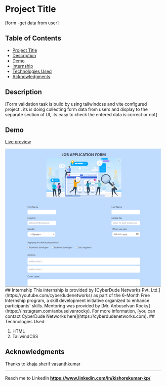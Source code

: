 # Project Title 
[form -get data from user]
## Table of Contents
- [Project Title](#project-title)
- [Description](#description)
- [Demo](#demo)
- [Internship](#internship)
- [Technologies Used](#technologies-used)
- [Acknowledgments](#acknowledgments)
## Description
[Form validation task is build by using tailwindcss and vite configured project . its is doing collecting  form data from users and display to the separate section of UI, its easy to check the entered data is correct or not]
## Demo
[Live preview](https://kishorekumar-kp.github.io/cyberdude-challenges/javaScript-dom/Task-01/dist/)
<a href="">

<img src="assets/img/snip.png"/>

</a>
## Internship
This internship is provided by [CyberDude Networks Pvt. Ltd.](https://youtube.com/cyberdudenetworks) as part of the 6-Month Free Internship program, a skill development initiative organized to enhance participants' skills. Mentoring was provided by [Mr. Anbuselvan Rocky](https://instagram.com/anbuselvanrocky). For more information, [you can contact CyberDude Networks here](https://cyberdudenetworks.com).
## Technologies Used 
<ol>
<li>HTML</li>
<li>TailwindCSS</li>
</ol>

## Acknowledgments


Thanks to 
[khaja sherif](https://github.com/sharif-22)
[vasanthkumar](https://github.com/Vk2401)

---

Reach me to LinkedIn **https://www.linkedin.com/in/kishorekumar-kp/** 
